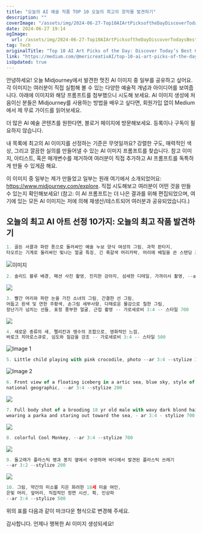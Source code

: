 ```yaml
---
title: "오늘의 AI 예술 작품 TOP 10 오늘의 최고의 창작물 발견하기"
description: ""
coverImage: "/assets/img/2024-06-27-Top10AIArtPicksoftheDayDiscoverTodaysBestCreations_0.png"
date: 2024-06-27 19:14
ogImage:
  url: /assets/img/2024-06-27-Top10AIArtPicksoftheDayDiscoverTodaysBestCreations_0.png
tag: Tech
originalTitle: "Top 10 AI Art Picks of the Day: Discover Today’s Best Creations"
link: "https://medium.com/@mericreativAI/top-10-ai-art-picks-of-the-day-discover-todays-best-creations-789d6ab94c12"
isUpdated: true
---
```


안녕하세요! 오늘 Midjourney에서 발견한 멋진 AI 이미지 중 일부를 공유하고 싶어요. 각 이미지는 여러분이 직접 실험해 볼 수 있는 다양한 예술적 개념과 아이디어를 보여줍니다. 아래에 이미지와 해당 프롬프트를 첨부했으니 시도해 보세요. AI 이미지 생성에 처음이신 분들은 Midjourney를 사용하는 방법을 배우고 싶다면, 회원가입 없이 Medium에서 제 무료 가이드를 읽어보세요.

더 많은 AI 예술 콘텐츠를 원한다면, 블로거 페이지에 방문해보세요. 등록이나 구독이 필요하지 않습니다.

내 목록에 최고의 AI 이미지를 선정하는 기준은 무엇일까요? 강렬한 구도, 매력적인 색상, 그리고 깔끔한 실의를 만들어낼 수 있는 AI 이미지 프롬프트를 찾습니다. 참고 이미지, 아티스트, 혹은 매개변수를 제거하여 여러분이 직접 추가하고 AI 프롬프트를 독특하게 만들 수 있게끔 해요.

이 이미지 중 일부는 제가 만들었고 일부는 원래 여기에서 소개되었어요: https://www.midjourney.com/explore. 직접 시도해보고 여러분이 어떤 것을 만들 수 있는지 확인해보세요! (참고: 이 AI 프롬프트는 더 나은 결과를 위해 편집되었으며, 여기에 있는 모든 AI 이미지는 저에 의해 재생산/테스트되어 여러분과 공유되었습니다.)

<div class="content-ad"></div>

## 오늘의 최고 AI 아트 선정 10가지: 오늘의 최고 작품 발견하기

```js
1. 골든 서클과 파란 톤으로 둘러싸인 예술 누보 양식 여성의 그림, 과학 판타지,
타오르는 기계로 둘러싸인 빛나는 얼굴 특징, 긴 흑갈색 머리카락, 머리에 베일을 쓴 스탠딩 포즈, --ar 3:4 --스타일 500
```

![이미지](/assets/img/2024-06-27-Top10AIArtPicksoftheDayDiscoverTodaysBestCreations_0.png)

```js
2. 솔리드 블루 배경, 패션 사진 촬영, 진지한 강아지, 섬세한 디테일, 가까이서 촬영, --ar 3:4 --스타일 200
```

<div class="content-ad"></div>

<img src="/assets/img/2024-06-27-Top10AIArtPicksoftheDayDiscoverTodaysBestCreations_1.png" />

```js
3. 빨간 머리와 파란 눈을 가진 소녀의 그림, 간결한 선 그림,
어둡고 흰색 및 연한 주황색, 손그림 세부사항, 다채로운 물감으로 칠한 그림,
장난기가 넘치는 선들, 표정 풍부한 얼굴, 근접 촬영 -- 가로세로비 3:4 -- 스타일 700
```

<img src="/assets/img/2024-06-27-Top10AIArtPicksoftheDayDiscoverTodaysBestCreations_2.png" />

```js
4. 새로운 종류의 새, 펠리칸과 맹수의 조합으로, 영화적인 느낌,
바로크 치아로스큐로, 심도와 질감을 강조 -- 가로세로비 3:4 -- 스타일 500
```

<div class="content-ad"></div>

![Image 1](/assets/img/2024-06-27-Top10AIArtPicksoftheDayDiscoverTodaysBestCreations_3.png)

```js
5. Little child playing with pink crocodile, photo --ar 3:4 --stylize 300
```

![Image 2](/assets/img/2024-06-27-Top10AIArtPicksoftheDayDiscoverTodaysBestCreations_4.png)

```js
6. Front view of a floating iceberg in a artic sea, blue sky, style of
national geographic, --ar 3:4 --stylize 200
```

<div class="content-ad"></div>

<img src="/assets/img/2024-06-27-Top10AIArtPicksoftheDayDiscoverTodaysBestCreations_5.png" />

```js
7. Full body shot of a brooding 18 yr old male with wavy dark blond hair
wearing a parka and staring out toward the sea, - ar 3:4 - stylize 700
```

<img src="/assets/img/2024-06-27-Top10AIArtPicksoftheDayDiscoverTodaysBestCreations_6.png" />

```js
8. colorful Cool Monkey, --ar 3:4 --stylize 700
```

<div class="content-ad"></div>

<img src="/assets/img/2024-06-27-Top10AIArtPicksoftheDayDiscoverTodaysBestCreations_7.png" />

```js
9. 돌고래가 플라스틱 병과 봉지 옆에서 수영하며 바다에서 발견된 플라스틱 쓰레기
--ar 3:2 --stylize 200
```

<img src="/assets/img/2024-06-27-Top10AIArtPicksoftheDayDiscoverTodaysBestCreations_8.png" />

```js
10. 그림, 약간의 미소를 지은 화려한 18세 미술 여인,
은빛 머리, 앞머리, 직접적인 정면 시선, 획, 인상파
--ar 3:4 --stylize 500
```

<div class="content-ad"></div>

위의 표를 다음과 같이 마크다운 형식으로 변경해 주세요.

감사합니다. 언제나 행복한 AI 이미지 생성되세요!
